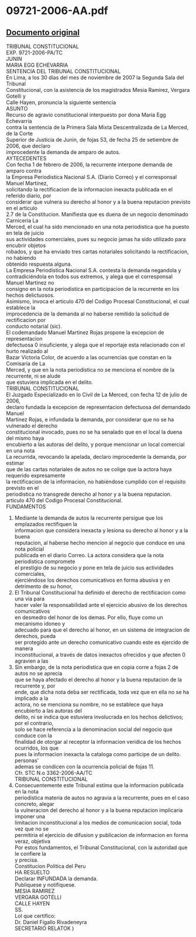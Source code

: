 
09721-2006-AA.pdf
=================
  
[Documento original](https://tc.gob.pe/jurisprudencia/2007/09721-2006-AA.pdf)  
---  
TRIBUNAL CONSTITUCIONAL  
EXP. 9721-2006-PA/TC  
JUNIN  
MARIA EGG ECHEVARRIA  
SENTENCIA DEL TRIBUNAL CONSTITUCIONAL  
En Lima, a los 30 dias del mes de noviembre de 2007 la Segunda Sala del Tribunal  
Constitucional, con la asistencia de los magistrados Mesia Ramirez, Vergara Gotelli y  
Calle Hayen, pronuncia la siguiente sentencia  
ASUNTO  
Recurso de agravio constitucional interpuesto por dona Maria Egg Echevarria  
contra la sentencia de la Primera Sala Mixta Descentralizada de La Merced, de la Corte  
Superior de Justicia de Junin, de fojas 53, de fecha 25 de setiembre de 2006, que declaro  
improcedente la demanda de amparo de autos.  
AYTECEDENTES  
Con fecha 1 de febrero de 2006, la recurrente interpone demanda de amparo contra  
la Empresa Periodistica Nacional S.A. (Diario Correo) y el corresponsal Manuel Martinez,  
solicitando la rectificacion de la informacion inexacta publicada en el referido diario, por  
considerar que vulnera su derecho al honor y a la buena reputacion previsto en el articulo  
2.7 de la Constitucion. Manifiesta que es duena de un negocio denominado Carniceria La  
Merced, el cual ha sido mencionado en una nota periodistica que ha puesto en tela de juicio  
sus actividades comerciales, pues su negocio jamas ha sido utilizado para encubrir objetos  
robados, y que ha enviado tres cartas notariales solicitando la rectificacion, no habiendo  
obtenido respuesta alguna.  
La Empresa Periodistica Nacional S.A. contesta la demanda negandola y  
contradiciéndola en todos sus extremos, y alega que el corresponsal Manuel Martinez no  
consigno en la nota periodistica en participacion de la recurrente en los hechos delictuosos.  
Asimismo, invoca el articulo 470 del Codigo Procesal Constitucional, el cual establece la  
improcedencia de la demanda al no haberse remitido la solicitud de rectificacion por  
conducto notarial (sic).  
El codemandado Manuel Martinez Rojas propone la excepcion de representacion  
defectuosa 0 insuficiente, y alega que el reportaje esta relacionado con el hurto realizado al  
Bazar Victoria Color, de acuerdo a las ocurrencias que constan en la Comisaria de La  
Merced, y que en la nota periodistica no se menciona el nombre de la recurrente, ni se alude  
que estuviera implicada en el delito.  
TRIBUNAL CONSTITUCIONAL  
El Juzgado Especializado en lo Civil de La Merced, con fecha 12 de julio de 2006,  
declaro fundada la excepcion de representacion defectuosa del demandado Manuel  
Martinez Rojas, e infundada la demanda, por considerar que no se ha vulnerado el derecho  
constitucional invocado, pues no se ha senalado que en el local la duena del mismo haya  
encubierto a las autoras del delito, y porque mencionar un local comercial en una nota  
La recurrida, revocando la apelada, declaro improcedente la demanda, por estimar  
que de las cartas notariales de autos no se colige que la actora haya requerido expresamente  
la rectificacion de la informacion, no habiéndose cumplido con el requisito previsto en el  
periodistica no transgrede derecho al honor y a la buena reputacion.  
articulo 470 del Codigo Procesal Constitucional.  
FUNDAMENTOS  
1. Mediante la demanda de autos la recurrente persigue que los emplazados rectifiquen la  
informacion que considera inexacta y lesiona su derecho al honor y a la buena  
reputacion, al haberse hecho mencion al negocio que conduce en una nota policial  
publicada en el diario Correo. La actora considera que la nota periodistica compromete  
el prestigio de su negocio y pone en tela de juicio sus actividades comerciales,  
ejerciéndose los derechos comunicativos en forma abusiva y en detrimento de su honor,  
2. El Tribunal Constitucional ha definido el derecho de rectificacion como una via para  
hacer valer la responsabilidad ante el ejercicio abusivo de los derechos comunicativos  
en desmedro del honor de los demas. Por ello, fluye como un mecanismo idoneo y  
adecuado para que el derecho al honor, en un sistema de integracion de derechos, pueda  
ser protegido ante un derecho comunicativo cuando este es ejercido de manera  
inconstitucional, a través de datos inexactos ofrecidos y que afecten 0 agravien a las  
3. Sin embargo, de la nota periodistica que en copia corre a fojas 2 de autos no se aprecia  
que se haya afectado el derecho al honor y la buena reputacion de la recurrente y, por  
ende, que dicha nota deba ser rectificada, toda vez que en ella no se ha implicado a la  
actora, no se menciona su nombre, no se establece que haya encubierto a las autoras del  
delito, ni se indica que estuviera involucrada en los hechos delictivos; por el contrario,  
solo se hace referencia a la denominacion social del negocio que conduce con la  
finalidad de otorgar al receptor la informacion veridica de los hechos ocurridos, los que  
pues la informacion inexacta la cataloga como participe de un delito.  
personas'  
ademas se condicen con la ocurrencia policial de fojas 11.  
Cfr. STC N.o 3362-2006-AA/TC  
TRIBUNAL CONSTITUCIONAL  
4. Consecuentemente este Tribunal estima que la informacion publicada en la nota  
periodistica materia de autos no agravia a la recurrente, pues en el caso concreto, alegar  
la vulneracion del derecho al honor y a la buena reputacion implicaria imponer una  
limitacion inconstitucional a los medios de comunicacion social, toda vez que no se  
permitiria el ejercicio de difusion y publicacion de informacion en forma veraz, objetiva  
Por estos fundamentos, el Tribunal Constitucional, con la autoridad que le confiere la  
y precisa.  
Constitucion Politica del Peru  
HA RESUELTO  
Declarar INFUNDADA la demanda.  
Publiquese y notifiquese.  
MESIA RAMIREZ  
VERGARA GOTELLI  
CALLE HAYEN  
SS.  
Lol que certifico:  
Dr. Daniel Figallo Rivadeneyra  
SECRETARIO RELATOK  )